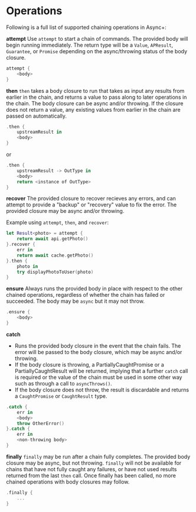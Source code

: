 # Operations

Following is a full list of supported chaining operations in Async+:

**attempt**
Use `attempt` to start a chain of commands. The provided body will begin running immediately. The return type will be a `Value`, `APResult`, `Guarantee`, or `Promise` depending on the async/throwing status of the body closure.

```swift
attempt {
    <body>
}
```

**then**
`then` takes a body closure to run that takes as input any results from earlier in the chain, and returns a value to pass along to later operations in the chain. The body closure can be async and/or throwing. If the closure does not return a value, any existing values from earlier in the chain are passed on automatically.

```swift
.then {
    upstreamResult in
    <body>
}
```

or

```swift
.then {
    upstreamResult -> OutType in
    <body>
    return <instance of OutType>
}
```

**recover**
The provided closure to recover recieves any errors, and can attempt to provide a "backup" or "recovery" value to fix the error. The provided closure may be async and/or throwing.

Example using `attempt`, `then`, and `recover`:
```swift
let Result<photo> = attempt {
    return await api.getPhoto()
}.recover {
    err in
    return await cache.getPhoto()
}.then {
    photo in
    try displayPhotoToUser(photo)
}
```

**ensure**
Always runs the provided body in place with respect to the other chained operations, regardless of whether the chain has failed or succeeded.  The body may be `async` but it may not throw.

```swift
.ensure {
    <body>
}
```

**catch**
* Runs the provided body closure in the event that the chain fails. The error will be passed to the body closure, which may be async and/or throwing.
* If the body closure is throwing, a PartiallyCaughtPromise or a PartiallyCaughtResult will be returned, implying that a further `catch` call is required or the value of the chain must be used in some other way such as through a call to `asyncThrows()`.
* If the body closure does not throw, the result is discardable and returns a `CaughtPromise` or `CaughtResult` type.

```swift
.catch {
    err in
    <body>
    throw OtherError()
}.catch {
    err in 
    <non-throwing body>
}
```

**finally**
`finally` may be run after a chain fully completes. The provided body closure may be async, but not throwing. `finally` will not be available for chains that have not fully caught any failures, or have not used results returned from the last `then` call.  Once finally has been called, no more chained operations with body closures may follow.

```swift
.finally {
    ...
}
```
